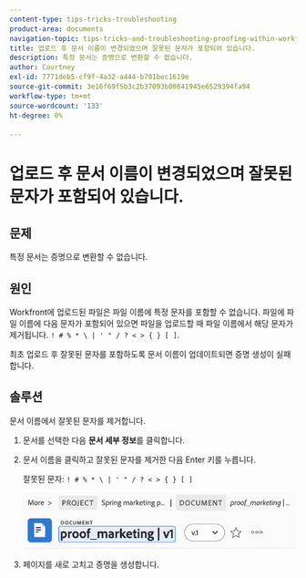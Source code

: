 ```yaml
---
content-type: tips-tricks-troubleshooting
product-area: documents
navigation-topic: tips-tricks-and-troubleshooting-proofing-within-workfront
title: 업로드 후 문서 이름이 변경되었으며 잘못된 문자가 포함되어 있습니다.
description: 특정 문서는 증명으로 변환할 수 없습니다.
author: Courtney
exl-id: 7771deb5-cf9f-4a32-a444-b701bec1619e
source-git-commit: 3e16f69f5b3c2b37093b00841945e6529394fa94
workflow-type: tm+mt
source-wordcount: '133'
ht-degree: 0%

---
```


# 업로드 후 문서 이름이 변경되었으며 잘못된 문자가 포함되어 있습니다.

## 문제

특정 문서는 증명으로 변환할 수 없습니다.

## 원인

Workfront에 업로드된 파일은 파일 이름에 특정 문자를 포함할 수 없습니다. 파일에 파일 이름에 다음 문자가 포함되어 있으면 파일을 업로드할 때 파일 이름에서 해당 문자가 제거됩니다. `! # % * \ | ' " / ? < > { } [ ]`.

최초 업로드 후 잘못된 문자를 포함하도록 문서 이름이 업데이트되면 증명 생성이 실패합니다.

## 솔루션

문서 이름에서 잘못된 문자를 제거합니다.

1. 문서를 선택한 다음 **문서 세부 정보**&#x200B;를 클릭합니다.
1. 문서 이름을 클릭하고 잘못된 문자를 제거한 다음 Enter 키를 누릅니다.

   잘못된 문자: `! # % * \ | ' " / ? < > { } [ ]`

   ![](assets/doc-name.png)

1. 페이지를 새로 고치고 증명을 생성합니다.
